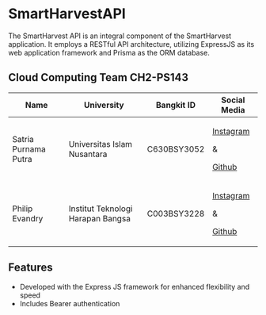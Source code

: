 # SmartHarvestAPI

The SmartHarvest API is an integral component of the SmartHarvest application. It employs a RESTful API architecture, utilizing ExpressJS as its web application framework and Prisma as the ORM database.

## Cloud Computing Team CH2-PS143

<table  align="center">
  <thead>
    <tr>
      <th>Name</th>
      <th>University</th>
			<th>Bangkit ID</th>
			<th>Social Media</th>
    </tr>
  </thead>
  <tbody>
    <tr>
      <td>Satria Purnama Putra</td>
			<td>Universitas Islam Nusantara</td>
			<td>C630BSY3052</td>
			<td><p><a href="https://www.instagram.com/satria.prnama/">Instagram</a></p> & <p><a href="https://github.com/satriapurnama0311/"> Github</a></p></td>
    </tr>
		<tr>
      <td>Philip Evandry</td>
			<td>Institut Teknologi Harapan Bangsa</td>
			<td>C003BSY3228</td>
			<td><p><a href="https://www.instagram.com/philipevandry15/">Instagram</a></p> & <p><a href="https://github.com/philipevandry"> Github</a></p></td>
    </tr>
  </tbody>
</table>

## Features

- Developed with the Express JS framework for enhanced flexibility and speed
- Includes Bearer authentication
